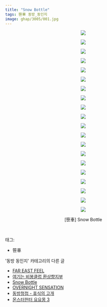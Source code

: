 ```yaml
---
title: "Snow Bottle"
tags: 笹車 동방_동인지
image: ghap/3005/001.jpg
---
```

<div class="article">
<p style="text-align: center; clear: none; float: none;"><img src="{{ site.nasurl }}/ghap/3005/001.jpg"/></p>
<p style="text-align: center; clear: none; float: none;"><img src="{{ site.nasurl }}/ghap/3005/002.jpg"/></p>
<p style="text-align: center; clear: none; float: none;"><img src="{{ site.nasurl }}/ghap/3005/003.jpg"/></p>
<p style="text-align: center; clear: none; float: none;"><img src="{{ site.nasurl }}/ghap/3005/004.jpg"/></p>
<p style="text-align: center; clear: none; float: none;"><img src="{{ site.nasurl }}/ghap/3005/005.jpg"/></p>
<p style="text-align: center; clear: none; float: none;"><img src="{{ site.nasurl }}/ghap/3005/006.jpg"/></p>
<p style="text-align: center; clear: none; float: none;"><img src="{{ site.nasurl }}/ghap/3005/007.jpg"/></p>
<p style="text-align: center; clear: none; float: none;"><img src="{{ site.nasurl }}/ghap/3005/008.jpg"/></p>
<p style="text-align: center; clear: none; float: none;"><img src="{{ site.nasurl }}/ghap/3005/009.jpg"/></p>
<p style="text-align: center; clear: none; float: none;"><img src="{{ site.nasurl }}/ghap/3005/010.jpg"/></p>
<p style="text-align: center; clear: none; float: none;"><img src="{{ site.nasurl }}/ghap/3005/011.jpg"/></p>
<p style="text-align: center; clear: none; float: none;"><img src="{{ site.nasurl }}/ghap/3005/012.jpg"/></p>
<p style="text-align: center; clear: none; float: none;"><img src="{{ site.nasurl }}/ghap/3005/013.jpg"/></p>
<p style="text-align: center; clear: none; float: none;"><img src="{{ site.nasurl }}/ghap/3005/014.jpg"/></p>
<p style="text-align: center; clear: none; float: none;"><img src="{{ site.nasurl }}/ghap/3005/015.jpg"/></p>
<p style="text-align: center; clear: none; float: none;"><img src="{{ site.nasurl }}/ghap/3005/016.jpg"/></p>
<p style="text-align: center; clear: none; float: none;"><img src="{{ site.nasurl }}/ghap/3005/017.jpg"/></p>
<p style="text-align: center; clear: none; float: none;"><img src="{{ site.nasurl }}/ghap/3005/018.jpg"/></p>
<p style="text-align: center; clear: none; float: none;"><img src="{{ site.nasurl }}/ghap/3005/019.jpg"/></p>
<p style="text-align: center; clear: none; float: none;"><img src="{{ site.nasurl }}/ghap/3005/020.jpg"/></p>
<p style="text-align: center; clear: none; float: none;">[笹車] Snow Bottle</p>
<p><br/></p>
</div><div class="tagTrail">
<p>태그: </p>
<ul>
<li>笹車</li>
</ul>
</div><div class="another">
<p>'동방 동인지' 카테고리의 다른 글</p>
<ul>
<li><a href="/2016-12-27-ghap_3008">FAR EAST FEEL</a></li>
<li><a href="/2016-12-27-ghap_3007">여기는 비봉클럽 환상향지부</a></li>
<li><a href="/2016-12-27-ghap_3005">Snow Bottle</a></li>
<li><a href="/2016-12-27-ghap_3004">OVERNIGHT SENSATION</a></li>
<li><a href="/2016-12-27-ghap_3003">동방청첩 - 휴식의 고개</a></li>
<li><a href="/2016-12-25-ghap_3000">몬스터헌터 요요몽 3</a></li>
</ul>
</div><div class="cb_module cb_fluid">
<div class="cb_wrt cb_profile">
</div><!-- commentList close -->
</div>
